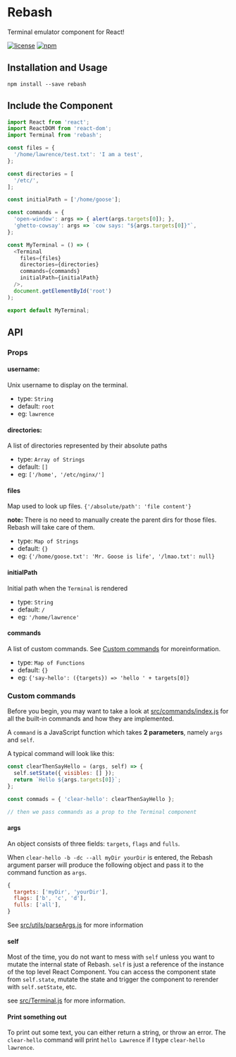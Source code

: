 # Rebash
Terminal emulator component for React!

[![license](https://img.shields.io/github/license/mashape/apistatus.svg?style=flat-square)](https://github.com/lpan/rebash/blob/master/LICENSE)
[![npm](https://img.shields.io/npm/dm/localeval.svg?style=flat-square)](https://www.npmjs.com/package/rebash)


## Installation and Usage
```
npm install --save rebash
```

## Include the Component

```javascript
import React from 'react';
import ReactDOM from 'react-dom';
import Terminal from 'rebash';

const files = {
  '/home/lawrence/test.txt': 'I am a test',
};

const directories = [
  '/etc/',
];

const initialPath = ['/home/goose'];

const commands = {
  'open-window': args => { alert(args.targets[0]); },
  'ghetto-cowsay': args => `cow says: "${args.targets[0]}"`,
};

const MyTerminal = () => (
  <Terminal
    files={files}
    directories={directories}
    commands={commands}
    initialPath={initialPath}
  />,
  document.getElementById('root')
);

export default MyTerminal;
```

## API

### Props

#### username:
Unix username to display on the terminal.

- type: `String`
- default: `root`
- eg: `lawrence`

#### directories:
A list of directories represented by their absolute paths

- type: `Array of Strings`
- default: `[]`
- eg: `['/home', '/etc/nginx/']`

#### files
Map used to look up files. `{'/absolute/path': 'file content'}`

**note:** There is no need to manually create the parent dirs for those files.
Rebash will take care of them.

- type: `Map of Strings`
- default: `{}`
- eg: `{'/home/goose.txt': 'Mr. Goose is life', '/lmao.txt': null}`

#### initialPath
Initial path when the `Terminal` is rendered

- type: `String`
- default: `/`
- eg: `'/home/lawrence'`

#### commands
A list of custom commands. See
[Custom commands](https://github.com/lpan/rebash#custom-commands) for moreinformation.

- type: `Map of Functions`
- default: `{}`
- eg: `{'say-hello': ({targets}) => 'hello ' + targets[0]}`

### Custom commands
Before you begin, you may want to take a look at
[src/commands/index.js](src/commands/index.js) for all the built-in commands and
how they are implemented.

A `command` is a JavaScript function which takes **2 parameters**, namely `args` and
`self`.

A typical command will look like this:
```javascript
const clearThenSayHello = (args, self) => {
  self.setState({ visibles: [] });
  return `Hello ${args.targets[0]}`;
};

const commads = { 'clear-hello': clearThenSayHello };

// then we pass commands as a prop to the Terminal component
```

#### args
An object consists of three fields: `targets`, `flags` and `fulls`.

When `clear-hello -b -dc --all myDir yourDir` is entered, the Rebash argument
parser will produce the following object and pass it to the command function as
`args`.

```javascript
{
  targets: ['myDir', 'yourDir'],
  flags: ['b', 'c', 'd'],
  fulls: ['all'],
}
```

See [src/utils/parseArgs.js](src/utils/parseArgs.js) for more information

#### self
Most of the time, you do not want to mess with `self` unless you want to mutate
the internal state of Rebash. `self` is just a reference of the instance of the
top level React Component. You can access the component state from `self.state`,
mutate the state and trigger the component to rerender with `self.setState`,
etc.

see [src/Terminal.js](src/Terminal.js) for more information.

#### Print something out
To print out some text, you can either return a string, or throw an error. The
`clear-hello` command will print `hello Lawrence` if I type `clear-hello
lawrence`.
